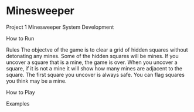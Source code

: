 # Minesweeper
Project 1 Minesweeper System Development

How to Run

Rules
  The objectve of the game is to clear a grid of hidden squares without detonating any mines. Some of the hidden squares will be mines. If you uncover a square that is a mine, the game is over.
  When you uncover a square, if it is not a mine it will show how many mines are adjacent to the square. The first square you uncover is always safe.
  You can flag squares you think may be a mine.

How to Play

Examples
